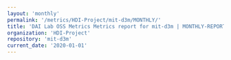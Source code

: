 ```yaml
---
layout: 'monthly'
permalink: '/metrics/HDI-Project/mit-d3m/MONTHLY/'
title: 'DAI Lab OSS Metrics Metrics report for mit-d3m | MONTHLY-REPORT-2020-01-01'
organization: 'HDI-Project'
repository: 'mit-d3m'
current_date: '2020-01-01'
---
```

